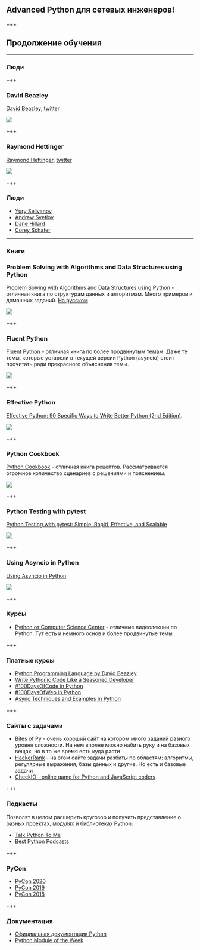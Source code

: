 ## Advanced Python для сетевых инженеров!

+++
## Продолжение обучения

---
### Люди

+++
### David Beazley

[David Beazley](https://www.dabeaz.com/), [twitter](https://twitter.com/dabeaz)

![](https://upload.wikimedia.org/wikipedia/commons/d/d4/David_Beazley_-_PyData_Chicago_2016.png)

+++
### Raymond Hettinger

[Raymond Hettinger](https://rhettinger.wordpress.com/category/python/), [twitter](https://twitter.com/raymondh)

![](https://rahmonov.me/static/images/post-images/python-decorators/raymondhettinger.jpg)

+++
### Люди

* [Yury Selivanov](https://twitter.com/1st1)
* [Andrew Svetlov](https://twitter.com/andrew_svetlov)
* [Dane Hillard](https://twitter.com/easyaspython)
* [Corey Schafer](https://twitter.com/coreymschafer)

---
### Книги

### Problem Solving with Algorithms and Data Structures using Python

[Problem Solving with Algorithms and Data Structures using Python](https://runestone.academy/runestone/static/pythonds/index.html) - отличная книга по структурам данных и алгоритмам. Много примеров и домашних заданий. [На русском](http://aliev.me/runestone/)

![](https://images-na.ssl-images-amazon.com/images/I/71cLnzwRH0L._AC_UL600_SR489,600_.jpg)

+++
### Fluent Python

[Fluent Python](https://www.amazon.com/gp/product/1491946008/) - отличная книга по более продвинутым темам. Даже те темы, которые устарели в текущей версии Python (asyncio) стоит прочитать ради прекрасного объяснения темы.

![](https://covers.oreillystatic.com/images/0636920032519/lrg.jpg)

+++
### Effective Python

[Effective Python: 90 Specific Ways to Write Better Python (2nd Edition)](https://www.amazon.com/Effective-Python-Specific-Software-Development/dp/0134853989/).

![](https://www.pearson.com/store/medias/-bigcovers-0134853989.jpg-size-W370?context=bWFzdGVyfGltYWdlc3w1NTI4M3xpbWFnZS9qcGVnfHN5cy1tYXN0ZXIvaW1hZ2VzL2gxOS9oZTMvODkxMDEwMTgwNzEzNC9iaWdjb3ZlcnMvMDEzNDg1Mzk4OS5qcGdfc2l6ZV9XMzcwfDlkM2Q0MTgzNWVmNWZiZjAxYTE1ZDJjYTc3YmZhYjI4Y2JiZDdlNWZjYWRmODg5NzE5MTIzZDBkNzU2MGYzMWU)

+++
### Python Cookbook

[Python Cookbook](https://www.amazon.com/gp/product/1449340377/) - отличная книга рецептов. Рассматривается огромное количество сценариев с решениями и пояснением.

![](https://images-na.ssl-images-amazon.com/images/I/51jrF94LNsL._AC_SY400_.jpg)

+++
### Python Testing with pytest

[Python Testing with pytest: Simple, Rapid, Effective, and Scalable](https://www.amazon.com/Python-Testing-pytest-Effective-Scalable/dp/1680502409/)

![](https://pragprog.com/titles/bopytest/python-testing-with-pytest/bopytest.jpg)

+++
### Using Asyncio in Python

[Using Asyncio in Python](https://www.amazon.com/Using-Asyncio-Python-Understanding-Asynchronous/dp/1492075337/)

![](https://images-na.ssl-images-amazon.com/images/I/51c3J7lMbfL._AC_SY400_.jpg)

+++
### Курсы

* [Python от Computer Science Center](https://www.youtube.com/playlist?list=PLlb7e2G7aSpTTNp7HBYzCBByaE1h54ruW) - отличные видеолекции по Python. Тут есть и немного основ и более продвинутые темы

+++
### Платные курсы

* [Python Programming Language by David Beazley](https://www.oreilly.com/library/view/python-programming-language/9780134217314/)
* [Write Pythonic Code Like a Seasoned Developer](https://training.talkpython.fm/courses/explore_pythonic_code/write-pythonic-code-like-a-seasoned-developer)
* [#100DaysOfCode in Python](https://training.talkpython.fm/courses/explore_100days_in_python/100-days-of-code-in-python)
* [#100DaysOfWeb in Python](https://training.talkpython.fm/courses/explore_100days_web/100-days-of-web-in-python)
* [Async Techniques and Examples in Python](https://training.talkpython.fm/courses/explore_async_python/async-in-python-with-threading-and-multiprocessing)

+++
### Сайты с задачами

* [Bites of Py](https://codechalleng.es/bites/) - очень хороший сайт на котором много заданий разного уровня сложности. На нем вполне можно набить руку и на базовых вещах, но в то же время есть куда расти
* [HackerRank](https://www.hackerrank.com/) - на этом сайте задачи разбиты по областям: алгоритмы, регулярные выражения, базы данных и другие. Но есть и базовые задачи 
* [CheckIO - online game for Python and JavaScript coders](https://checkio.org/)

+++
### Подкасты

Позволят в целом расширить кругозор и получить представление о разных проектах, модулях и библиотеках Python:

* [Talk Python To Me](https://talkpython.fm/)
* [Best Python Podcasts](https://www.fullstackpython.com/best-python-podcasts.html)

+++
### PyCon

* [PyCon 2020](https://www.youtube.com/c/PyCon2020/videos?view=0&sort=p&flow=grid)
* [PyCon 2019](https://www.youtube.com/channel/UCxs2IIVXaEHHA4BtTiWZ2mQ/videos?view=0&sort=p&flow=grid)
* [PyCon 2018](https://www.youtube.com/channel/UCsX05-2sVSH7Nx3zuk3NYuQ/videos?view=0&sort=p&flow=grid)

+++
### Документация

* [Официальная документация Python](https://docs.python.org/3/index.html)
* [Python Module of the Week](https://pymotw.com/3/index.html)
